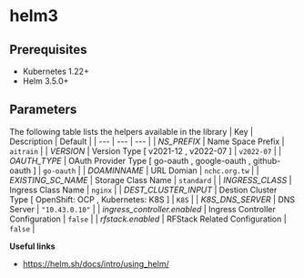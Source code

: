 # helm3

## Prerequisites
- Kubernetes 1.22+
- Helm 3.5.0+

## Parameters
The following table lists the helpers available in the library
| Key | Description | Default |
| --- | --- | --- |
| *NS_PREFIX* | Name Space Prefix | `aitrain` |
| *VERSION* | Version Type [ v2021-12 , v2022-07 ] | `v2022-07` |
| *OAUTH_TYPE* | OAuth Provider Type [ go-oauth , google-oauth , github-oauth ] | `go-oauth` |
| *DOAMINNAME* | URL Domian | `nchc.org.tw` |
| *EXISTING_SC_NAME* | Storage Class Name | `standard` |
| *INGRESS_CLASS* | Ingress Class Name | `nginx` |
| *DEST_CLUSTER_INPUT* | Destion Cluster Type [ OpenShift: OCP , Kubernetes: K8S ] | `K8S` |
| *K8S_DNS_SERVER* | DNS Server | `"10.43.0.10"` |
| *ingress_controller.enabled* | Ingress Controller Configuration | `false` |
| *rfstack.enabled* | RFStack Related Configuration | `false` |

**Useful links**
- https://helm.sh/docs/intro/using_helm/
